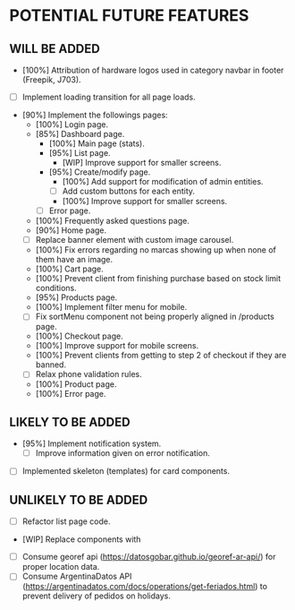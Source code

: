 # POTENTIAL FUTURE FEATURES

## WILL BE ADDED
- [100%] Attribution of hardware logos used in category navbar in footer (Freepik, J703).
- [ ] Implement loading transition for all page loads.
- [90%] Implement the followings pages:
  + [100%] Login page.
  + [85%] Dashboard page.
    + [100%] Main page (stats).
    + [95%] List page.
      - [WIP] Improve support for smaller screens.
    + [95%] Create/modify page.
      - [100%] Add support for modification of admin entities.
      - [ ] Add custom buttons for each entity.
      - [100%] Improve support for smaller screens.
    + [ ] Error page.
  + [100%] Frequently asked questions page.
  + [90%] Home page.
   - [ ] Replace banner element with custom image carousel.
   - [100%] Fix errors regarding no marcas showing up when none of them have an image.
  + [100%] Cart page.
   - [100%] Prevent client from finishing purchase based on stock limit conditions.
  + [95%] Products page.
   - [100%] Implement filter menu for mobile.
   - [ ] Fix sortMenu component not being properly aligned in /products page.
  + [100%] Checkout page.
   - [100%] Improve support for mobile screens.
   - [100%] Prevent clients from getting to step 2 of checkout if they are banned.
   - [ ] Relax phone validation rules.
  + [100%] Product page.
  + [100%] Error page.

## LIKELY TO BE ADDED
- [95%] Implement notification system.
  - [ ] Improve information given on error notification. 
- [ ] Implemented skeleton (templates) for card components.

## UNLIKELY TO BE ADDED
- [ ] Refactor list page code.
- [WIP] Replace <a> components with <Link>
- [ ] Consume georef api (https://datosgobar.github.io/georef-ar-api/) for proper location data.
- [ ] Consume ArgentinaDatos API (https://argentinadatos.com/docs/operations/get-feriados.html) to prevent delivery of pedidos on holidays.